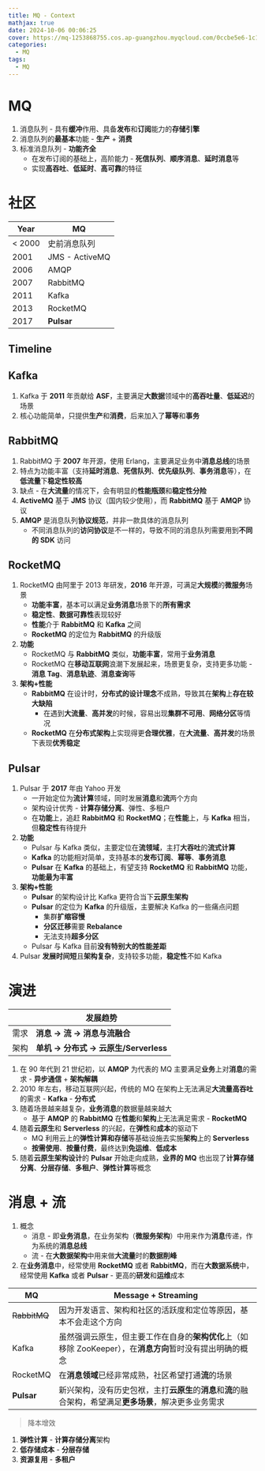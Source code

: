 ```yaml
---
title: MQ - Context
mathjax: true
date: 2024-10-06 00:06:25
cover: https://mq-1253868755.cos.ap-guangzhou.myqcloud.com/0ccbe5e6-1c1d-4316-b8c0-96abf58ed229_1446x680.jpg
categories:
  - MQ
tags:
  - MQ
---
```


# MQ

1. 消息队列 - 具有**缓冲**作用、具备**发布**和**订阅**能力的**存储引擎**
2. 消息队列的**最基本**功能 - **生产** + **消费**
3. 标准消息队列 - **功能齐全**
   - 在发布订阅的基础上，高阶能力 - **死信队列**、**顺序消息**、**延时消息**等
   - 实现**高吞吐**、**低延时**、**高可靠**的特征

<!-- more -->

# 社区

| Year   | MQ             |
| ------ | -------------- |
| < 2000 | 史前消息队列   |
| 2001   | JMS - ActiveMQ |
| 2006   | AMQP           |
| 2007   | RabbitMQ       |
| 2011   | Kafka          |
| 2013   | RocketMQ       |
| 2017   | **Pulsar**     |

## Timeline

## Kafka

1. Kafka 于 **2011** 年贡献给 **ASF**，主要满足**大数据**领域中的**高吞吐量**、**低延迟**的场景
2. 核心功能简单，只提供**生产**和**消费**，后来加入了**幂等**和**事务**

## RabbitMQ

1. RabbitMQ 于 **2007** 年开源，使用 Erlang，主要满足业务中**消息总线**的场景
2. 特点为功能丰富（支持**延时消息**、**死信队列**、**优先级队列**、**事务消息**等），在**低流量**下**稳定性较高**
3. 缺点 - 在**大流量**的情况下，会有明显的**性能瓶颈**和**稳定性分险**
4. **ActiveMQ** 基于 **JMS** 协议（国内较少使用），而 **RabbitMQ** 基于 **AMQP** 协议
5. **AMQP** 是消息队列**协议规范**，并非一款具体的消息队列
   - 不同消息队列的**访问协议**是不一样的，导致不同的消息队列需要用到**不同的 SDK** 访问

## RocketMQ

1. RocketMQ 由阿里于 2013 年研发，**2016** 年开源，可满足**大规模**的**微服务**场景
   - **功能丰富**，基本可以满足**业务消息**场景下的**所有需求**
   - **稳定性**、**数据可靠性**表现较好
   - **性能**介于 **RabbitMQ** 和 **Kafka** 之间
   - **RocketMQ** 的定位为 **RabbitMQ** 的升级版
2. **功能**
   - RocketMQ 与 **RabbitMQ** 类似，**功能丰富**，常用于**业务消息**
   - RocketMQ 在**移动互联网**浪潮下发展起来，场景更复杂，支持更多功能 - **消息 Tag**、**消息轨迹**、**消息查询**等
3. **架构+性能**
   - **RabbitMQ** 在设计时，**分布式的设计理念**不成熟，导致其在**架构**上**存在较大缺陷**
     - 在遇到**大流量**、**高并发**的时候，容易出现**集群不可用**、**网络分区**等情况
   - **RocketMQ** 在**分布式架构**上实现得更**合理优雅**，在**大流量**、**高并发**的场景下表现**优秀稳定**

## Pulsar

1. Pulsar 于 **2017** 年由 Yahoo 开发
   - 一开始定位为**流计算**领域，同时发展**消息**和**流**两个方向
   - 架构设计优秀 - **计算存储分离**、弹性、多租户
   - 在**功能**上，追赶 **RabbitMQ** 和 **RocketMQ**；在**性能**上，与 **Kafka** 相当，但**稳定性**有待提升
2. **功能**
   - Pulsar 与 Kafka 类似，主要定位在**流领域**，主打**大吞吐**的**流式计算**
   - **Kafka** 的功能相对简单，支持基本的**发布订阅**、**幂等**、**事务消息**
   - **Pulsar** 在 **Kafka** 的基础上，有望支持 **RocketMQ** 和 **RabbitMQ** 功能，**功能最为丰富**
3. **架构+性能**
   - **Pulsar** 的架构设计比 Kafka 更符合当下**云原生架构**
   - **Pulsar** 的定位为 **Kafka** 的升级版，主要解决 Kafka 的一些痛点问题
     - 集群**扩缩容慢**
     - **分区迁移**需要 **Rebalance**
     - 无法支持**超多分区**
   - Pulsar 与 Kafka 目前**没有特别大的性能差距**
4. Pulsar **发展时间短**且**架构复杂**，支持较多功能，**稳定性**不如 Kafka

# 演进

|      | 发展趋势                                |
| ---- | --------------------------------------- |
| 需求 | **消息 -> 流 -> 消息与流融合**          |
| 架构 | **单机 -> 分布式 -> 云原生/Serverless** |

1. 在 90 年代到 21 世纪初，以 **AMQP** 为代表的 MQ 主要满足**业务**上对**消息**的需求 - **异步通信** + **架构解耦**
2. 2010 年左右，移动互联网兴起，传统的 MQ 在架构上无法满足**大流量高吞吐**的需求 - **Kafka** - **分布式**
3. 随着场景越来越复杂，**业务消息**的数据量越来越大
   - 基于 **AMQP** 的 **RabbitMQ** 在**性能**和**架构**上无法满足需求 - **RocketMQ**
4. 随着**云原生**和 **Serverless** 的兴起，在**弹性**和**成本**的驱动下
   - MQ 利用云上的**弹性计算和存储**等基础设施去实施**架构**上的 **Serverless**
   - **按需使用**、**按量付费**，最终达到**免运维**、**低成本**
5. 随着**云原生架构设计**的 **Pulsar** 开始走向成熟，**业界的 MQ** 也出现了**计算存储分离**、**分层存储**、**多租户**、**弹性计算**等概念

# 消息 + 流

1. 概念
   - 消息 - 即**业务消息**，在业务架构（**微服务架构**）中用来作为**消息**传递，作为系统的**消息总线**
   - 流 - 在**大数据架构**中用来做**大流量**时的**数据削峰**
2. 在**业务消息**中，经常使用 **RocketMQ** 或者 **RabbitMQ**，而在**大数据系统**中，经常使用 **Kafka** 或者 **Pulsar** - 更高的**研发**和**运维**成本

| MQ           | Message + Streaming                                          |
| ------------ | ------------------------------------------------------------ |
| ~~RabbitMQ~~ | 因为开发语言、架构和社区的活跃度和定位等原因，基本不会走这个方向 |
| Kafka        | 虽然强调云原生，但主要工作在自身的**架构优化**上（如移除 ZooKeeper），在**消息方向**暂时没有提出明确的概念 |
| RocketMQ     | 在**消息领域**已经非常成熟，社区希望打通**流**的场景         |
| **Pulsar**   | 新兴架构，没有历史包袱，主打**云原生**的**消息**和**流**的融合架构，希望满足**更多场景**，解决更多业务需求 |

> 降本增效

1. **弹性计算** - **计算存储分离**架构
2. **低存储成本** - **分层存储**
3. **资源复用** - **多租户**
